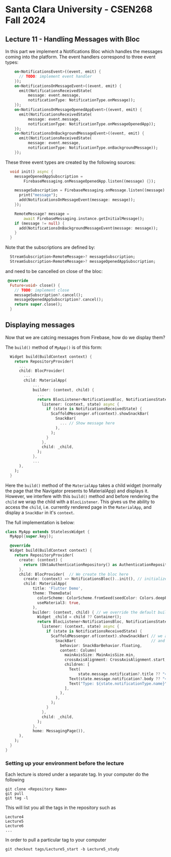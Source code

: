 # Santa Clara University - CSEN268 Fall 2024

## Lecture 11 - Handling Messages with Bloc

In this part we implement a Notifications Bloc which handles the messages coming into the platform. The event handlers correspond to three event types:

```dart
    on<NotificationsEvent>((event, emit) {
      // TODO: implement event handler
    });
    on<NotificationsOnMessageEvent>((event, emit) {
      emit(NotificationsReceivedState(
          message: event.message,
          notificationType: NotificationType.onMessage));
    });
    on<NotificationsOnMessageOpenedAppEvent>((event, emit) {
      emit(NotificationsReceivedState(
          message: event.message,
          notificationType: NotificationType.onMessageOpenedApp));
    });
    on<NotificationsOnBackgroundMessageEvent>((event, emit) {
      emit(NotificationsReceivedState(
          message: event.message,
          notificationType: NotificationType.onBackgroundMessage));
    });
```
These three event types are created by the following sources:
```dart
  void init() async {
    messageOpenedAppSubscription =
        FirebaseMessaging.onMessageOpenedApp.listen((message) {});

    messageSubscription = FirebaseMessaging.onMessage.listen((message) {
      print("message");
      add(NotificationsOnMessageEvent(message: message));
    });

    RemoteMessage? message =
        await FirebaseMessaging.instance.getInitialMessage();
    if (message != null) {
      add(NotificationsOnBackgroundMessageEvent(message: message));
    }
  }
```
Note that the subscriptions are defined by:
```dart
  StreamSubscription<RemoteMessage>? messageSubscription;
  StreamSubscription<RemoteMessage>? messageOpenedAppSubscription;
```
and need to be cancelled on close of the bloc:
```dart
 @override
  Future<void> close() {
    // TODO: implement close
    messageSubscription?.cancel();
    messageOpenedAppSubscription?.cancel();
    return super.close();
  }
```

## Displaying messages

Now that we are catcing messages from Firebase, how do we display them?

The `build()` method of `MyApp()` is of this form:
```dart
  Widget build(BuildContext context) {
    return RepositoryProvider(
      ...
      child: BlocProvider(
        ...
        child: MaterialApp(
            ...
            builder: (context, child) {
              ...
              return BlocListener<NotificationsBloc, NotificationsState>(
                listener: (context, state) async {
                  if (state is NotificationsReceivedState) {
                    ScaffoldMessenger.of(context).showSnackBar(
                      SnackBar(
                        ... // Show message here
                      ),
                    );
                  }
                },
                child: _child,
              );
            },
            ...
      ),
    );
  }
```
Here the `build()` method of the `MaterialApp` takes a child widget (normally the page that the Navigator presents to MaterialApp) and displays it. However, we interfere with this `build()` method and before rendering the `child` we wrap the child with a `BlocListener`. This gives us the ability to access the `child`, i.e. currently rendered page in the `MaterialApp`, and display a `SnackBar` in it's `context`.

The full implementation is below:
```dart
class MyApp extends StatelessWidget {
  MyApp({super.key});

  @override
  Widget build(BuildContext context) {
    return RepositoryProvider(
      create: (context) {
        return (OktaAuthenticationRepository() as AuthenticationRepository);
      },
      child: BlocProvider(  // We create the bloc here
        create: (context) => NotificationsBloc()..init(), // initialize it here with the listeners
        child: MaterialApp(
            title: 'Flutter Demo',
            theme: ThemeData(
              colorScheme: ColorScheme.fromSeed(seedColor: Colors.deepPurple),
              useMaterial3: true,
            ),
            builder: (context, child) { // we override the default build method 
              Widget _child = child ?? Container();
              return BlocListener<NotificationsBloc, NotificationsState>( // wrap a BlocListener around the child
                listener: (context, state) async {
                  if (state is NotificationsReceivedState) {
                    ScaffoldMessenger.of(context).showSnackBar( // we access the ScaffoldMessenger of the child
                      SnackBar(                                 // and show the Snackbar
                        behavior: SnackBarBehavior.floating,
                        content: Column(
                          mainAxisSize: MainAxisSize.min,
                          crossAxisAlignment: CrossAxisAlignment.start,
                          children: [
                            Text(
                                state.message.notification?.title ?? "<title>"),
                            Text(state.message.notification?.body ?? "<body>"),
                            Text("Type: ${state.notificationType.name}"),
                          ],
                        ),
                      ),
                    );
                  }
                },
                child: _child,
              );
            },
            home: MessagingPage()),
      ),
    );
  }
}
```

### Setting up your environment before the lecture

Each lecture is stored under a separate tag. In your computer do the following

    git clone <Repository Name>
    git pull
    git tag -l

This will list you all the tags in the repository such as

    Lecture4
    Lecture5
    Lecture6
    ...

In order to pull a particular tag to your computer

    git checkout tags/Lecture5_start -b Lecture5_study



